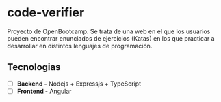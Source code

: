 # code-verifier

Proyecto de OpenBootcamp. Se trata de una web en el que los usuarios pueden encontrar enunciados de ejercicios (Katas) en los que practicar a desarrollar en distintos lenguajes de programación.

## Tecnologias
- [ ] **Backend -** Nodejs + Expressjs + TypeScript
- [ ] **Frontend -** Angular